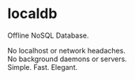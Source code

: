 # localdb
Offline NoSQL Database.  
  
No localhost or network headaches.  
No background daemons or servers.  
Simple. Fast. Elegant.  
